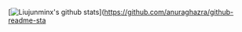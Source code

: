 [![Liujunminx's github stats](https://github-readme-stats.vercel.app/api?username=liujunminx&show_icons=true&theme=cobalt)](https://github.com/anuraghazra/github-readme-sta
